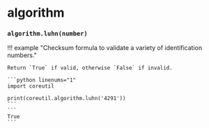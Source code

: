 # algorithm

### `algorithm.luhn(number)`

!!! example "Checksum formula to validate a variety of identification numbers."

    Return `True` if valid, otherwise `False` if invalid.

    ```python linenums="1"
    import coreutil

    print(coreutil.algorithm.luhn('4291'))
    ```
    ```
    True
    ```